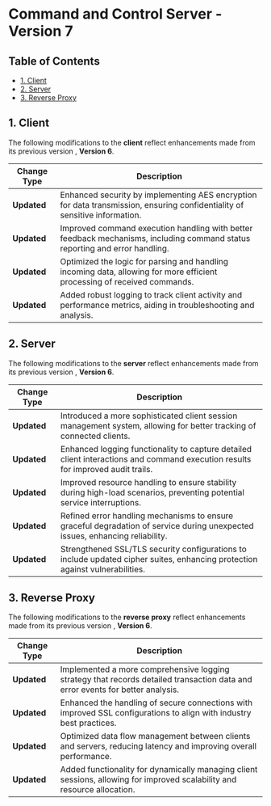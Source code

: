 # Command and Control Server - Version 7

## Table of Contents
- [1. Client](#1-client)
- [2. Server](#2-server)
- [3. Reverse Proxy](#3-reverse-proxy)

## 1. Client

The following modifications to the **client** reflect enhancements made from its previous version , **Version 6**.

| Change Type | Description |
|-------------|-------------|
| **Updated** | Enhanced security by implementing AES encryption for data transmission, ensuring confidentiality of sensitive information. |
| **Updated** | Improved command execution handling with better feedback mechanisms, including command status reporting and error handling. |
| **Updated** | Optimized the logic for parsing and handling incoming data, allowing for more efficient processing of received commands. |
| **Updated** | Added robust logging to track client activity and performance metrics, aiding in troubleshooting and analysis. |

## 2. Server 

The following modifications to the **server** reflect enhancements made from its previous version , **Version 6**.

| Change Type | Description |
|-------------|-------------|
| **Updated** | Introduced a more sophisticated client session management system, allowing for better tracking of connected clients. |
| **Updated** | Enhanced logging functionality to capture detailed client interactions and command execution results for improved audit trails. |
| **Updated** | Improved resource handling to ensure stability during high-load scenarios, preventing potential service interruptions. |
| **Updated** | Refined error handling mechanisms to ensure graceful degradation of service during unexpected issues, enhancing reliability. |
| **Updated** | Strengthened SSL/TLS security configurations to include updated cipher suites, enhancing protection against vulnerabilities. |

## 3. Reverse Proxy 

The following modifications to the **reverse proxy** reflect enhancements made from its previous version , **Version 6**.

| Change Type | Description |
|-------------|-------------|
| **Updated** | Implemented a more comprehensive logging strategy that records detailed transaction data and error events for better analysis. |
| **Updated** | Enhanced the handling of secure connections with improved SSL configurations to align with industry best practices. |
| **Updated** | Optimized data flow management between clients and servers, reducing latency and improving overall performance. |
| **Updated** | Added functionality for dynamically managing client sessions, allowing for improved scalability and resource allocation. |
